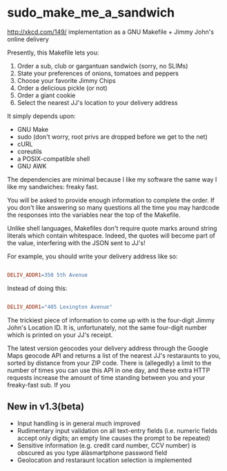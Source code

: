 # sudo_make_me_a_sandwich
http://xkcd.com/149/ implementation as a GNU Makefile + Jimmy John's online delivery

Presently, this Makefile lets you:

1. Order a sub, club or gargantuan sandwich (sorry, no SLIMs)
2. State your preferences of onions, tomatoes and peppers
3. Choose your favorite Jimmy Chips
4. Order a delicious pickle (or not)
5. Order a giant cookie
6. Select the nearest JJ's location to your delivery address

It simply depends upon:
* GNU Make
* sudo (don't worry, root privs are dropped before we get to the net)
* cURL
* coreutils
* a POSIX-compatible shell
* GNU AWK

The dependencies are minimal because I like my software the same way I like my
sandwiches: freaky fast.

You will be asked to provide enough information to complete the order. If you
don't like answering so many questions all the time you may hardcode the
responses into the variables near the top of the Makefile.

Unlike shell languages, Makefiles don't require quote marks around string
literals which contain whitespace. Indeed, the quotes will become part of the
value, interfering with the JSON sent to JJ's!

For example, you should write your delivery address like so:

```Makefile

DELIV_ADDR1=350 5th Avenue

```

Instead of doing this:

```Makefile

DELIV_ADDR1="405 Lexington Avenue"

```

The trickiest piece of information to come up with is the four-digit Jimmy
John's Location ID. It is, unfortunately, not the same four-digit number which
is printed on your JJ's receipt.

The latest version geocodes your delivery address through the Google Maps geocode API
and returns a list of the nearest JJ's restaraunts to you, sorted by distance
from your ZIP code. There is (allegedly) a limit to the number of times you can use this
API in one day, and these extra HTTP requests increase the amount of time standing between
you and your freaky-fast sub. If you

## New in v1.3(beta)

* Input handling is in general much improved
* Rudimentary input validation on all text-entry fields
  (i.e. numeric fields accept only digits; an empty line causes the prompt to
  be repeated)
* Sensitive information (e.g. credit card number, CCV number) is obscured as
  you type álàsmartphone password field
* Geolocation and restaraunt location selection is implemented
